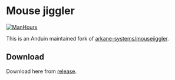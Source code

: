 # Mouse jiggler

[![ManHours](https://manhours.aiursoft.cn/gitlab/gitlab.aiursoft.cn/anduin/mousejiggler)](https://gitlab.aiursoft.cn/anduin/mousejiggler/-/commits/master?ref_type=heads)

This is an Anduin maintained fork of [arkane-systems/mousejiggler](https://github.com/arkane-systems/mousejiggler).

## Download

Download here from [release](https://github.com/Anduin2017/mousejiggler/releases).
